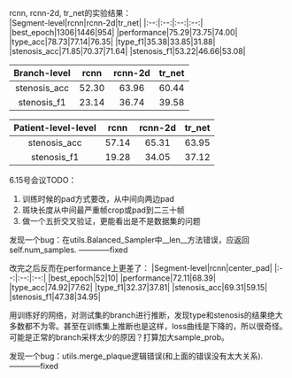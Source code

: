 rcnn, rcnn-2d, tr_net的实验结果：  
|Segment-level|rcnn|rcnn-2d|tr_net|
|:--:|:--:|:--:|:--:|
|best_epoch|1306|1446|954|
|performance|75.29|73.75|74.00|
|type_acc|78.73|77.14|76.35|
|type_f1|35.38|33.85|31.88|
|stenosis_acc|71.85|70.37|71.64|
|stenosis_f1|53.22|46.66|53.08|

|Branch-level|rcnn|rcnn-2d|tr_net|
|:--:|:--:|:--:|:--:|
|stenosis_acc|52.30|63.96|60.44|
|stenosis_f1|23.14|36.74|39.58|

|Patient-level-level|rcnn|rcnn-2d|tr_net|
|:--:|:--:|:--:|:--:|
|stenosis_acc|57.14|65.31|63.95|
|stenosis_f1|19.28|34.05|37.12|

6.15号会议TODO：  
1. 训练时候的pad方式要改，从中间向两边pad
2. 斑块长度从中间最严重帧crop或pad到二三十帧
3. 做一个五折交叉验证，更能看出是不是数据集的问题

发现一个bug：在utils.Balanced_Sampler中__len__方法错误，应返回self.num_samples. ————fixed

改完之后反而在performance上更差了：
|Segment-level|rcnn|center_pad|
|:--:|:--:|:--:|
|best_epoch|52|10|
|performance|72.11|68.39|
|type_acc|74.92|77.62|
|type_f1|32.37|37.81|
|stenosis_acc|69.31|59.15|
|stenosis_f1|47.38|34.95|

用训练好的网络，对测试集的branch进行推断，发现type和stenosis的结果绝大多数都不为零。甚至在训练集上推断也是这样，loss曲线是下降的，所以很奇怪。  
可能是正常的branch采样太少的原因？打算加大sample_prob。

发现一个bug：utils.merge_plaque逻辑错误(和上面的错误没有太大关系). ————fixed


